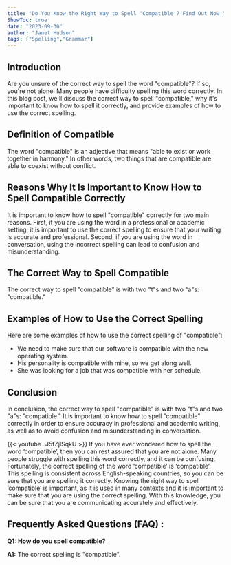 ```yaml
---
title: "Do You Know the Right Way to Spell 'Compatible'? Find Out Now!"
ShowToc: true 
date: "2023-09-30"
author: "Janet Hudson" 
tags: ["Spelling","Grammar"]
---
```

## Introduction
Are you unsure of the correct way to spell the word "compatible"? If so, you're not alone! Many people have difficulty spelling this word correctly. In this blog post, we'll discuss the correct way to spell "compatible," why it's important to know how to spell it correctly, and provide examples of how to use the correct spelling.

## Definition of Compatible
The word "compatible" is an adjective that means "able to exist or work together in harmony." In other words, two things that are compatible are able to coexist without conflict.

## Reasons Why It Is Important to Know How to Spell Compatible Correctly
It is important to know how to spell "compatible" correctly for two main reasons. First, if you are using the word in a professional or academic setting, it is important to use the correct spelling to ensure that your writing is accurate and professional. Second, if you are using the word in conversation, using the incorrect spelling can lead to confusion and misunderstanding.

## The Correct Way to Spell Compatible
The correct way to spell "compatible" is with two "t"s and two "a"s: "compatible."

## Examples of How to Use the Correct Spelling
Here are some examples of how to use the correct spelling of "compatible": 

- We need to make sure that our software is compatible with the new operating system. 
- His personality is compatible with mine, so we get along well. 
- She was looking for a job that was compatible with her schedule.

## Conclusion
In conclusion, the correct way to spell "compatible" is with two "t"s and two "a"s: "compatible." It is important to know how to spell "compatible" correctly in order to ensure accuracy in professional and academic writing, as well as to avoid confusion and misunderstanding in conversation.

{{< youtube -J5fZjlSqkU >}} 
If you have ever wondered how to spell the word ‘compatible’, then you can rest assured that you are not alone. Many people struggle with spelling this word correctly, and it can be confusing. Fortunately, the correct spelling of the word ‘compatible’ is ‘compatible’. This spelling is consistent across English-speaking countries, so you can be sure that you are spelling it correctly. Knowing the right way to spell ‘compatible’ is important, as it is used in many contexts and it is important to make sure that you are using the correct spelling. With this knowledge, you can be sure that you are communicating accurately and effectively.

## Frequently Asked Questions (FAQ) :
**Q1: How do you spell compatible?**

**A1:** The correct spelling is "compatible".





